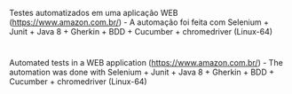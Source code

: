 
Testes automatizados em uma aplicação WEB (https://www.amazon.com.br/) - A automação foi feita com Selenium + Junit + Java 8 + Gherkin + BDD + Cucumber + chromedriver (Linux-64)
#

Automated tests in a WEB application (https://www.amazon.com.br/) - The automation was done with Selenium + Junit + Java 8 + Gherkin + BDD + Cucumber + chromedriver (Linux-64)